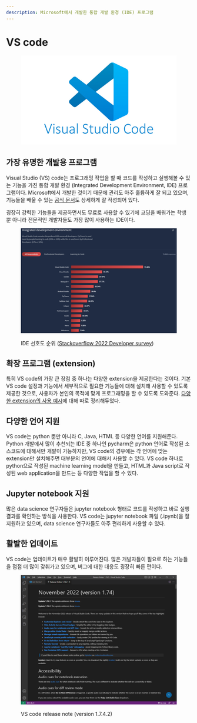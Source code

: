 ```yaml
---
description: Microsoft에서 개발한 통합 개발 환경 (IDE) 프로그램
---
```


# VS code

<figure><img src="../../../.gitbook/assets/VScode_logo.jpg" alt=""><figcaption></figcaption></figure>

## 가장 유명한 개발용 프로그램

Visual Studio (VS) code는 프로그래밍 작업을 할 때 코드를 작성하고 실행해볼 수 있는 기능을 가진 통합 개발 환경 (Integrated Development Environment, IDE) 프로그램이다. Microsoft에서 개발한 것이기 때문에 관리도 아주 훌륭하게 잘 되고 있으며, 기능들을 배울 수 있는 [공식 문서](https://code.visualstudio.com/docs/?dv=win)도 상세하게 잘 작성되어 있다.

굉장히 강력한 기능들을 제공하면서도 무료로 사용할 수 있기에 코딩을 배워가는 학생 뿐 아니라 전문적인 개발자들도 가장 많이 사용하는 IDE이다.&#x20;

<figure><img src="../../../.gitbook/assets/IDE_rank.png" alt=""><figcaption><p>IDE 선호도 순위 (<a href="https://survey.stackoverflow.co/2022/#most-popular-technologies-new-collab-tools">Stackoverflow 2022 Developer survey</a>)</p></figcaption></figure>

## 확장 프로그램 (extension)

특히 VS code의 가장 큰 장점 중 하나는 다양한 extension을 제공한다는 것이다. 기본 VS code 설정과 기능에서 세부적으로 필요한 기능들에 대해 설치해 사용할 수 있도록 제공한 것으로, 사용자가 본인의 목적에 맞게 프로그래밍을 할 수 있도록 도와준다. [다양한 extension의 사용 예시](extensions.md)에 대해 따로 정리해두었다.

## 다양한 언어 지원

VS code는 python 뿐만 아니라 C, Java, HTML 등 다양한 언어를 지원해준다. Python 개발에서 많이 추천되는 IDE 중 하나인 pycharm은 python 언어로 작성된 소스코드에 대해서만 개발이 가능하지만, VS code의 경우에는 각 언어에 맞는 extension만 설치해주면 대부분의 언어에 대해서 사용할 수 있다. VS code 하나로 python으로 작성된 machine learning model을 만들고, HTML과 Java script로 작성된 web application을 만드는 등 다양한 작업을 할 수 있다.

## Jupyter notebook 지원

많은 data science 연구자들은 jupyter notebook 형태로 코드를 작성하고 바로 실행 결과를 확인하는 방식을 사용한다. VS code는 jupyter notebook 파일 (.ipynb)을 잘 지원하고 있으며, data science 연구자들도 아주 편리하게 사용할 수 있다.

## 활발한 업데이트

VS code는 업데이트가 매우 활발히 이루어진다. 많은 개발자들이 필요로 하는 기능들을 점점 더 많이 갖춰가고 있으며, 버그에 대한 대응도 굉장히 빠른 편이다.&#x20;

<figure><img src="../../../.gitbook/assets/VS_code_release_note.png" alt=""><figcaption><p>VS code release note (version 1.7.4.2)</p></figcaption></figure>
